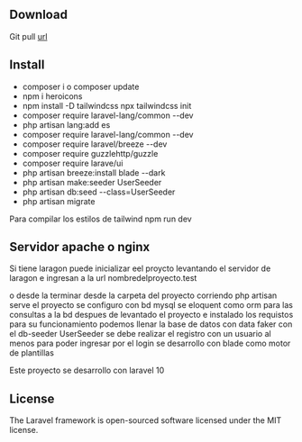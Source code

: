 ## Download

Git pull [url](https://github.com/Horus21/alcaldia.git)

## Install 

- composer i o composer update
- npm i heroicons
-  npm install -D tailwindcss npx tailwindcss init
-  composer require laravel-lang/common --dev
- php artisan lang:add es
- composer require laravel-lang/common --dev
- composer require laravel/breeze --dev
- composer require guzzlehttp/guzzle
- composer require larave/ui
- php artisan breeze:install blade --dark
- php artisan make:seeder UserSeeder
-  php artisan db:seed --class=UserSeeder
- php artisan migrate


Para compilar los estilos de tailwind npm run dev 

## Servidor apache o nginx 

Si tiene laragon puede inicializar eel proycto levantando el servidor de laragon e ingresan a la url nombredelproyecto.test

o desde la terminar desde la carpeta del proyecto corriendo php artisan serve
el proyecto se configuro con bd mysql
se eloquent como orm para las consultas a la bd
despues de levantado el proyecto e instalado los requistos para su funcionamiento podemos llenar la base de datos con data faker con el db-seeder UserSeeder se debe realizar el registro con un usuario al menos para poder ingresar por el login 
se desarrollo con blade como motor de plantillas 

Este proyecto se desarrollo con laravel 10 

## License
The Laravel framework is open-sourced software licensed under the MIT license.

